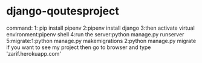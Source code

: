 # django-qoutesproject
command:
1: pip install pipenv
2:pipenv install django
3:then activate virtual environment:pipenv shell
4:run the server:python manage.py runserver
5:migrate:1:python manage.py makemigrations
          2:python manage.py migrate
if you want to see my project then go to browser and type 'zarif.herokuapp.com'
